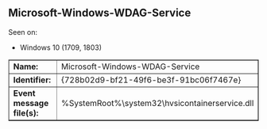 ## Microsoft-Windows-WDAG-Service

Seen on:
* Windows 10 (1709, 1803)

<table border="1" class="docutils">
  <tbody>
    <tr>
      <td><b>Name:</b></td>
      <td>Microsoft-Windows-WDAG-Service</td>
    </tr>
    <tr>
      <td><b>Identifier:</b></td>
      <td>{728b02d9-bf21-49f6-be3f-91bc06f7467e}</td>
    </tr>
    <tr>
      <td><b>Event message file(s):</b></td>
      <td>%SystemRoot%\system32\hvsicontainerservice.dll</td>
    </tr>
  </tbody>
</table>

&nbsp;

